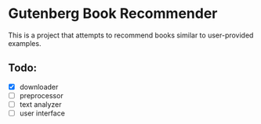 # Gutenberg Book Recommender

This is a project that attempts to recommend books similar to user-provided examples.

## Todo:
 - [x] downloader
 - [ ] preprocessor
 - [ ] text analyzer
 - [ ] user interface
